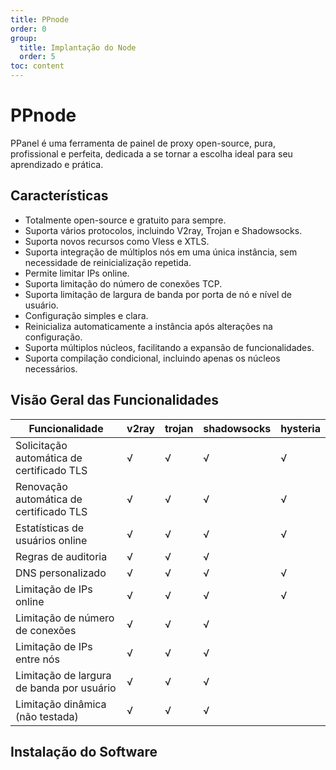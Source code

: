 ```yaml
---
title: PPnode
order: 0
group: 
  title: Implantação do Node
  order: 5
toc: content
---
```


# PPnode

PPanel é uma ferramenta de painel de proxy open-source, pura, profissional e perfeita, dedicada a se tornar a escolha ideal para seu aprendizado e prática.

## Características

- Totalmente open-source e gratuito para sempre.
- Suporta vários protocolos, incluindo V2ray, Trojan e Shadowsocks.
- Suporta novos recursos como Vless e XTLS.
- Suporta integração de múltiplos nós em uma única instância, sem necessidade de reinicialização repetida.
- Permite limitar IPs online.
- Suporta limitação do número de conexões TCP.
- Suporta limitação de largura de banda por porta de nó e nível de usuário.
- Configuração simples e clara.
- Reinicializa automaticamente a instância após alterações na configuração.
- Suporta múltiplos núcleos, facilitando a expansão de funcionalidades.
- Suporta compilação condicional, incluindo apenas os núcleos necessários.

## Visão Geral das Funcionalidades

| Funcionalidade          | v2ray | trojan | shadowsocks | hysteria |
| ---------------------- | ----- | ------ | ----------- | -------- |
| Solicitação automática de certificado TLS | √     | √      | √           | √        |
| Renovação automática de certificado TLS   | √     | √      | √           | √        |
| Estatísticas de usuários online           | √     | √      | √           | √        |
| Regras de auditoria                        | √     | √      | √           |          |
| DNS personalizado                         | √     | √      | √           | √        |
| Limitação de IPs online                   | √     | √      | √           | √        |
| Limitação de número de conexões           | √     | √      | √           |          |
| Limitação de IPs entre nós                | √     | √      | √           |          |
| Limitação de largura de banda por usuário | √     | √      | √           |          |
| Limitação dinâmica (não testada)         | √     | √      | √           |          |

## Instalação do Software

